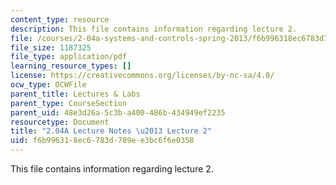 ```yaml
---
content_type: resource
description: This file contains information regarding lecture 2.
file: /courses/2-04a-systems-and-controls-spring-2013/f6b996318ec6783d789ee3bc6f6e0358_MIT2_04AS13_Lecture2.pdf
file_size: 1187325
file_type: application/pdf
learning_resource_types: []
license: https://creativecommons.org/licenses/by-nc-sa/4.0/
ocw_type: OCWFile
parent_title: Lectures & Labs
parent_type: CourseSection
parent_uid: 48e3d26a-5c3b-a400-486b-434949ef2235
resourcetype: Document
title: "2.04A Lecture Notes \u2013 Lecture 2"
uid: f6b99631-8ec6-783d-789e-e3bc6f6e0358
---
```

This file contains information regarding lecture 2.